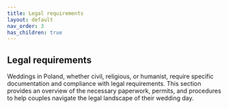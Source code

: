 ```yaml
---
title: Legal requirements
layout: default
nav_order: 3
has_children: true
---
```


## Legal requirements

Weddings in Poland, whether civil, religious, or humanist, require specific documentation and compliance with legal requirements. This section provides an overview of the necessary paperwork, permits, and procedures to help couples navigate the legal landscape of their wedding day.